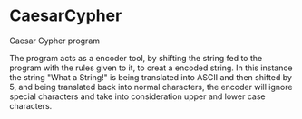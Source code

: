 # CaesarCypher
Caesar Cypher program

The program acts as a encoder tool, by shifting the string fed to the program with the rules given to it, to creat a encoded string.
In this instance the string "What a String!" is being translated into ASCII and then shifted by 5, and being translated back into normal characters, the encoder will ignore special characters and take into consideration upper and lower case characters.
